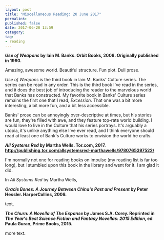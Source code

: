 ```yaml
---
layout: post
title: "Miscellaneous Reading: 20 June 2017"
permalink: 
published: false
date: 2017-06-20 13:59
category: 
tag: 
- reading
---
```


***Use of Weapons* by Iain M. Banks. Orbit Books, 2008. Originally published in 1990.**

Amazing, awesome world. Beautiful structure. Fun plot. Dull prose.

*Use of Weapons* is the third book in Iain M. Banks' Culture series. The series can be read in any order. This is the third book I've read in the series, and it does the best job of introducing the reader to the marvelous world that Banks has constructed. My favorite book in Banks' Culture series remains the first one that I read, *Excession*. That one was a bit more interesting, a bit more fun, and a bit less accessible.

Banks' prose can be annoyingly over-descriptive at times, but his stories are fun, they're filled with awe, and they feature top-rate world building. I would love to live in the Culture that his series portrays. It's arguably a utopia, it's unlike anything else I've ever read, and I think everyone should read at least one of Bank's Culture works to envision the world he crafts.

***All Systems Red* by Martha Wells. Tor.com, 2017. <http://publishing.tor.com/allsystemsred-marthawells/9780765397522/>**

I'm normally not one for reading books on impulse (my reading list is far too long), but I stumbled upon this book in the library and went for it. I am glad it did.

In *All Systems Red* by Martha Wells, 

***Oracle Bones: A Journey Between China's Past and Present* by Peter Hessler. HarperCollins, 2006.**

text.

***The Churn: A Novella of The Expanse* by James S.A. Corey. Reprinted in *The Year's Best Science Fiction and Fantasy Novellas: 2015 Edition*, ed Paula Guran, Prime Books, 2015.**

more text.
